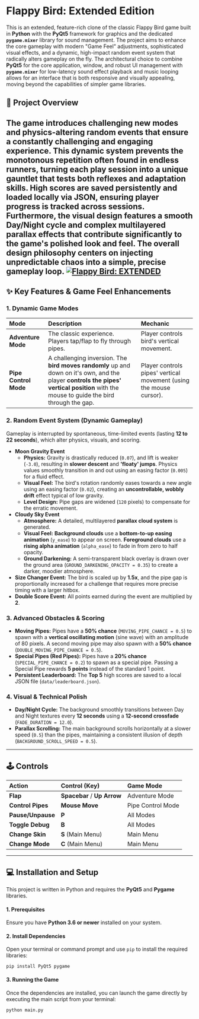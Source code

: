# Flappy Bird: **Extended Edition**

This is an extended, feature-rich clone of the classic Flappy Bird game built in **Python** with the **PyQt5** framework for graphics and the dedicated **`pygame.mixer`** library for sound management. The project aims to enhance the core gameplay with modern "Game Feel" adjustments, sophisticated visual effects, and a dynamic, high-impact random event system that radically alters gameplay on the fly. The architectural choice to combine **PyQt5** for the core application, window, and robust UI management with **`pygame.mixer`** for low-latency sound effect playback and music looping allows for an interface that is both responsive and visually appealing, moving beyond the capabilities of simpler game libraries.

## 🚀 Project Overview

The game introduces challenging new modes and physics-altering random events that ensure a constantly challenging and engaging experience. This dynamic system prevents the monotonous repetition often found in endless runners, turning each play session into a unique gauntlet that tests both reflexes and adaptation skills. High scores are saved persistently and loaded locally via JSON, ensuring player progress is tracked across sessions. Furthermore, the visual design features a smooth Day/Night cycle and complex multilayered parallax effects that contribute significantly to the game's polished look and feel. The overall design philosophy centers on injecting unpredictable chaos into a simple, precise gameplay loop.
[![Flappy Bird: EXTENDED](https://img.youtube.com/vi/XWMauWxiyX4/maxresdefault.jpg)](https://www.youtube.com/watch?v=XWMauWxiyX4)
---

## ✨ Key Features & Game Feel Enhancements

### 1. Dynamic Game Modes

| Mode | Description | Mechanic |
| :--- | :--- | :--- |
| **Adventure Mode** | The classic experience. Players tap/flap to fly through pipes. | Player controls bird's vertical movement. |
| **Pipe Control Mode** | A challenging inversion. The **bird moves randomly** up and down on it's own, and the player **controls the pipes' vertical position** with the mouse to guide the bird through the gap. | Player controls pipes' vertical movement (using the mouse cursor). |

### 2. Random Event System (Dynamic Gameplay)

Gameplay is interrupted by spontaneous, time-limited events (lasting **12 to 22 seconds**), which alter physics, visuals, and scoring.

* **Moon Gravity Event**
    * **Physics:** Gravity is drastically reduced (`0.07`), and lift is weaker (`-3.0`), resulting in **slower descent** and **'floaty' jumps**. Physics values smoothly transition in and out using an easing factor (`0.005`) for a fluid effect.
    * **Visual Feel:** The bird's rotation randomly eases towards a new angle using an easing factor (`0.02`), creating an **uncontrollable, wobbly drift** effect typical of low gravity.
    * **Level Design:** Pipe gaps are widened (`120` pixels) to compensate for the erratic movement.
* **Cloudy Sky Event**
    * **Atmosphere:** A detailed, multilayered **parallax cloud system** is generated.
    * **Visual Feel:** **Background clouds** use a **bottom-to-up easing animation** (`y_ease`) to appear on screen. **Foreground clouds** use a **rising alpha animation** (`alpha_ease`) to fade in from zero to half opacity.
    * **Ground Darkening:** A semi-transparent black overlay is drawn over the ground area (`GROUND_DARKENING_OPACITY = 0.35`) to create a darker, moodier atmosphere.
* **Size Changer Event:** The bird is scaled up by **1.5x**, and the pipe gap is proportionally increased for a challenge that requires more precise timing with a larger hitbox.
* **Double Score Event:** All points earned during the event are multiplied by **2**.

### 3. Advanced Obstacles & Scoring

* **Moving Pipes:** Pipes have a **50% chance** (`MOVING_PIPE_CHANCE = 0.5`) to spawn with a **vertical oscillating motion** (sine wave) with an amplitude of 80 pixels. A second moving pipe may also spawn with a **50% chance** (`DOUBLE_MOVING_PIPE_CHANCE = 0.5`).
* **Special Pipes (Red Pipes):** Pipes have a **20% chance** (`SPECIAL_PIPE_CHANCE = 0.2`) to spawn as a special pipe. Passing a Special Pipe rewards **5 points** instead of the standard 1 point.
* **Persistent Leaderboard:** The **Top 5** high scores are saved to a local JSON file (`data/leaderboard.json`).

### 4. Visual & Technical Polish

* **Day/Night Cycle:** The background smoothly transitions between Day and Night textures every **12 seconds** using a **12-second crossfade** (`FADE_DURATION = 12.0`).
* **Parallax Scrolling:** The main background scrolls horizontally at a slower speed (`0.5`) than the pipes, maintaining a consistent illusion of depth (`BACKGROUND_SCROLL_SPEED = 0.5`).

---

## 🕹️ Controls

| Action | Control (Key) | Game Mode |
| :--- | :--- | :--- |
| **Flap** | **Spacebar** / **Up Arrow** | Adventure Mode |
| **Control Pipes** | **Mouse Move** | Pipe Control Mode |
| **Pause/Unpause** | **P** | All Modes |
| **Toggle Debug** | **B** | All Modes |
| **Change Skin** | **S** (Main Menu) | Main Menu |
| **Change Mode** | **C** (Main Menu) | Main Menu |

---

## 💻 Installation and Setup

This project is written in Python and requires the **PyQt5** and **Pygame** libraries.

#### **1. Prerequisites**

Ensure you have **Python 3.6 or newer** installed on your system.

#### **2. Install Dependencies**

Open your terminal or command prompt and use `pip` to install the required libraries:

```pip install PyQt5 pygame```

#### **3. Running the Game**

Once the dependencies are installed, you can launch the game directly by executing the main script from your terminal:

```python main.py```
